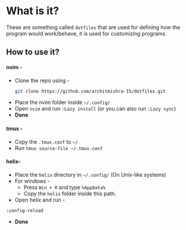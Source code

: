 # What is it?

These are something called `dotfiles` that are used for defining how the program would work/behave, it is used for customizing programs.

## How to use it?

#### nvim -
- Clone the repo using -
    ```bash
    git clone https://github.com/architmishra-15/dotfiles.git
    ```
- Place the nvim folder inside `~/.config/`
- Open `nvim` and run `:Lazy install` (or you can also run `:Lazy sync`)
- **Done**

#### tmux -

- Copy the `.tmux.conf` to `~/` 
- Run `tmux source-file ~/.tmux.conf`

#### helix-

- Place the `helix` directory in `~/.config/` (On Unix-like systems)
- For windows -
    - Press `Win + R` and type `%AppData%`
    - Copy the `helix` folder inside this path.
- Open helix and run -
```vim
:config-reload
```
- **Done**

